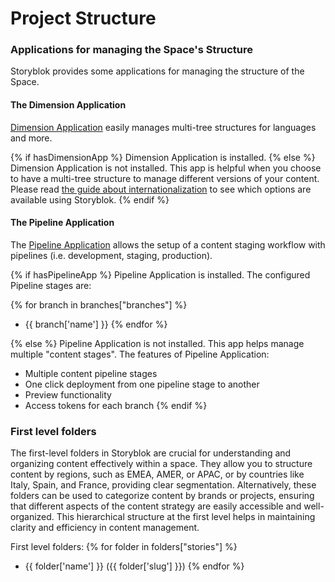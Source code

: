 # Project Structure

### Applications for managing the Space's Structure

Storyblok provides some applications for managing the structure of the Space.

#### The Dimension Application

[Dimension Application](https://www.storyblok.com/apps/locales) easily manages multi-tree structures for languages and more.

{% if hasDimensionApp %}
Dimension Application is installed.
{% else %}
Dimension Application is not installed.
This app is helpful when you choose to have a multi-tree structure to manage different versions of your content. Please read [the guide about internationalization](https://www.storyblok.com/docs/internationalization) to see which options are available using Storyblok.
{% endif %}

#### The Pipeline Application

The [Pipeline Application](https://www.storyblok.com/apps/branches) allows the setup of a content staging workflow with pipelines (i.e. development, staging, production).

{% if hasPipelineApp %}
Pipeline Application is installed.
The configured Pipeline stages are:

{% for branch in branches["branches"] %}
- {{ branch['name'] }}
{% endfor %}

{% else %}
Pipeline Application is not installed.
This app helps manage multiple "content stages".
The features of Pipeline Application:
- Multiple content pipeline stages
- One click deployment from one pipeline stage to another
- Preview functionality
- Access tokens for each branch
{% endif %}


### First level folders

The first-level folders in Storyblok are crucial for understanding and organizing content effectively within a space. They allow you to structure content by regions, such as EMEA, AMER, or APAC, or by countries like Italy, Spain, and France, providing clear segmentation. Alternatively, these folders can be used to categorize content by brands or projects, ensuring that different aspects of the content strategy are easily accessible and well-organized. This hierarchical structure at the first level helps in maintaining clarity and efficiency in content management.

First level folders:
{% for folder in folders["stories"] %}
- {{ folder['name'] }} ({{ folder['slug'] }})
{% endfor %}

